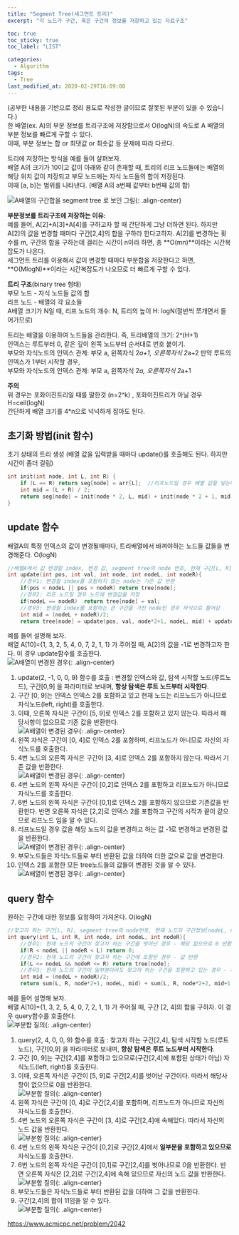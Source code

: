 ```yaml
---
title: "Segment Tree(세그먼트 트리)"
excerpt: "각 노드가 구간, 혹은 구간의 정보를 저장하고 있는 자료구조"

toc: true
toc_sticky: true
toc_label: "LIST"

categories:
  - Algorithm
tags:
  - Tree
last_modified_at: 2020-02-29T16:09:00
---
```

(공부한 내용을 기반으로 정리 용도로 작성한 글이므로 잘못된 부분이 있을 수 있습니다.)  
한 배열(ex. A)의 부분 정보를 트리구조에 저장함으로서 O(logN)의 속도로 A 배열의 부분 정보를 빠르게 구할 수 있다.  
이때, 부분 정보는 합 or 최댓값 or 최솟값 등 문제에 따라 다르다.  

트리에 저장하는 방식을 예를 들어 살펴보자.  
배열 A의 크기가 10이고 값이 아래와 같이 존재할 때, 트리의 리프 노드들에는 배열의 해당 위치 값이 저장되고 부모 노드에는 자식 노드들의 합이 저장된다.  
이때 [a, b]는 범위를 나타낸다. (배열 A의 a번째 값부터 b번째 값의 합)  

![A배열의 구간합을 segment tree 로 보인 그림](https://yuksangeun.github.io/assets/images/segment/segmentTree_ex.png){: .align-center}  

**부분정보를 트리구조에 저장하는 이유:**  
예를 들어, A[2]+A[3]+A[4]를 구하고자 할 때 간단하게 그냥 더하면 된다. 하지만 A[2]의 값을 변경할 때마다 구간[2,4]의 합을 구하라 한다고하자. A[2]를 변경하는 횟수를 m, 구간의 합을 구하는데 걸리는 시간이 n이라 하면, 총 **O(mn)**이라는 시간복잡도가 나온다.  
세그먼트 트리를 이용해서 값이 변경할 때마다 부분합을 저장한다고 하면, **O(MlogN)**이라는 시간복잡도가 나오므로 더 빠르게 구할 수 있다.  


**트리 구조**(binary tree 형태)  
부모 노드 - 자식 노드들 값의 합  
리프 노드 - 배열의 각 요소들  
A배열 크기가 N일 때, 리프 노드의 개수: N, 트리의 높이 H: logN(절반씩 쪼개면서 들어가므로)  


트리는 배열을 이용하여 노드들을 관리한다. 즉, 트리배열의 크기: 2^(H+1)  
인덱스는 루트부터 0, 같은 깊이 왼쪽 노드부터 순서대로 번호 붙이기.  
부모와 자식노드의 인덱스 관계: 부모 a, 왼쪽자식 2*a+1, 오른쪽자식 2*a+2
만약 루트의 인덱스가 1부터 시작할 경우,  
부모와 자식노드의 인덱스 관계: 부모 a, 왼쪽자식 2*a, 오른쪽자식 2*a+1  


**주의**  
위 경우는 포화이진트리일 때를 말한것 (n=2^k) , 포화이진트리가 아닐 경우 H=ceil(logN)  
간단하게 배열 크기를 4*n으로 넉넉하게 잡아도 된다.  

초기화 방법(init 함수)    
----------------  
초기 상태의 트리 생성 (배열 값을 입력받을 때마다 update()를 호출해도 된다. 하지만 시간이 좀더 걸림)  
``` c
int init(int node, int L, int R) {
	if (L == R) return seg[node] = arr[L];	//리프노드일 경우 배열 값을 넣는다.
	int mid = (L + R) / 2;
	return seg[node] = init(node * 2, L, mid) + init(node * 2 + 1, mid + 1, R);	//자식의 합을 부모에 저장
}
```  


update 함수  
----------------  
배열A의 특정 인덱스의 값이 변경될때마다, 트리배열에서 바껴야하는 노드들 값들을 변경해준다.  O(logN)  
``` c  
//배열A에서 값 변경할 index, 변경 값, segment tree의 node 번호, 현재 구간[L, R]  
int update(int pos, int val, int node, int nodeL, int nodeR){
	//경우1: 변경할 index를 포함하지 않는 node는 기존 값 반환  
	if(pos < nodeL || pos > nodeR) return tree[node];
	//경우2: 리프 노드일 경우 노드에 변경값을 저장
	if(nodeL == nodeR)  return tree[node] = val;  
	//경우3: 변경할 index를 포함하는 큰 구간을 가진 node인 경우 자식으로 들어감  
	int mid = (nodeL + nodeR)/2;
	return tree[node] = update(pos, val, node*2+1, nodeL, mid) + update(pos, val, node*2+2, mid+1, nodeR);  
```  
예를 들어 설명해 보자.  
배열 A[10]={1, 3, 2, 5, 4, 0, 7, 2, 1, 1} 가 주어질 때, A[2]의 값을 -1로 변경하고자 한다. 이 경우 update함수를 호출한다.  
![A배열이 변경된 경우](https://yuksangeun.github.io/assets/images/segment/segment_tree_update1.png){: .align-center}  
1. update(2, -1, 0, 0, 9) 함수를 호출 : 변경할 인덱스와 값, 탐색 시작할 노드(루트노드), 구간[0,9] 을 파라미터로 보내며, **항상 탐색은 루트 노드부터 시작한다**.  
2. 구간 [0, 9]는 인덱스 인덱스 2를 포함하고 있고 현재 노드는 리프노드가 아니므로 자식노드(left, right)를 호출한다.  
3. 이때, 오른쪽 자식은 구간이 [5, 9]로 인덱스 2를 포함하고 있지 않는다. 따라서 해당사항이 없으므로 기존 값을 반환한다.  
![A배열이 변경된 경우](https://yuksangeun.github.io/assets/images/segment/segment_tree_update2.png){: .align-center}  
4. 왼쪽 자식은 구간이 [0, 4]로 인덱스 2를 포함하며, 리프노드가 아니므로 자신의 자식노드를 호출한다.  
5. 4번 노드의 오른쪽 자식은 구간이 [3, 4]로 인덱스 2를 포함하지 않는다. 따라서 기존 값을 반환한다.  
![A배열이 변경된 경우](https://yuksangeun.github.io/assets/images/segment/segment_tree_update3.png){: .align-center}  
6. 4번 노드의 왼쪽 자식은 구간이 [0,2]로 인덱스 2를 포함하고 리프노드가 아니므로 자식노드를 호출한다.  
7. 6번 노드의 왼쪽 자식은 구간이 [0,1]로 인덱스 2를 포함하지 않으므로 기존값을 반환한다. 반면 오른쪽 자식은 [2,2]로 인덱스 2를 포함하고 구간의 시작과 끝이 같으므로 리프노드 임을 알 수 있다.  
8. 리프노드일 경우 값을 해당 노드의 값을 변경하고 하는 값 -1로 변경하고 변경된 값을 반환한다.  
![A배열이 변경된 경우](https://yuksangeun.github.io/assets/images/segment/segment_tree_update4.png){: .align-center}  
9. 부모노드들은 자식노드들로 부터 반환된 값을 더하여 더한 값으로 값을 변경한다.  
10. 인덱스 2를 포함한 모든 tree노드들의 값들이 변경된 것을 알 수 있다.  
![A배열이 변경된 경우](https://yuksangeun.github.io/assets/images/segment/segment_tree_update5.png){: .align-center}  

query 함수  
----------------  
원하는 구간에 대한 정보를 요청하여 가져온다. O(logN)  
``` c  
//찾고자 하는 구간[L, R], segment tree의 node번호, 현재 노드의 구간정보[nodeL, nodeR]  
int query(int L, int R, int node, int nodeL, int nodeR){
	//경우1: 현재 노드의 구간이 찾고자 하는 구간을 벗어난 경우 - 해당 없으므로 0 반환
	if(R < nodeL || nodeR < L) return 0;
	//경우2: 현재 노드의 구간이 찾고자 하는 구간에 포함된 경우 - 값 반환
	if(L <= nodeL && nodeR <= R) return tree[node];
	//경우3: 현재 노드의 구간이 일부분이라도 찾고자 하는 구간을 포함하고 있는 경우 - 자식 노드로 들어감
	int mid = (nodeL + nodeR)/2;
	return sum(L, R, node*2+1, nodeL, mid) + sum(L, R, node*2+2, mid+1, nodeR);
```  
예를 들어 설명해 보자.  
배열 A[10]={1, 3, 2, 5, 4, 0, 7, 2, 1, 1} 가 주어질 때, 구간 [2, 4]의 합을 구하자. 이 경우 query함수를 호출한다.  
![부분합 질의](https://yuksangeun.github.io/assets/images/segment/segment_tree_query1.png){: .align-center}  
1. query(2, 4, 0, 0, 9) 함수를 호출 : 찾고자 하는 구간[2,4], 탐색 시작할 노드(루트노드), 구간[0,9] 을 파라미터로 보내며, **항상 탐색은 루트 노드부터 시작한다**.  
2. 구간 [0, 9]는 구간[2,4]를 포함하고 있으므로(구간[2,4]에 포함된 상태가 아님) 자식노드(left, right)를 호출한다.  
3. 이때, 오른쪽 자식은 구간이 [5, 9]로 구간[2,4]를 벗어난 구간이다. 따라서 해당사항이 없으므로 0을 반환한다.  
![부분합 질의](https://yuksangeun.github.io/assets/images/segment/segment_tree_query2.png){: .align-center}  
4. 왼쪽 자식은 구간이 [0, 4]로 구간[2,4]를 포함하며, 리프노드가 아니므로 자신의 자식노드를 호출한다.  
5. 4번 노드의 오른쪽 자식은 구간이 [3, 4]로 구간[2,4]에 속해있다. 따라서 자신의 노드 값을 반환한다.    
![부분합 질의](https://yuksangeun.github.io/assets/images/segment/segment_tree_query3.png){: .align-center}  
6. 4번 노드의 왼쪽 자식은 구간이 [0,2]로 구간[2,4]에서 **일부분을 포함하고 있으므로** 자식노드를 호출한다.  
7. 6번 노드의 왼쪽 자식은 구간이 [0,1]로 구간[2,4]를 벗어나므로 0을 반환한다. 반면 오른쪽 자식은 [2,2]로 구간[2,4]에 속해 있으므로 자신의 노드 값을 반환한다.  
![부분합 질의](https://yuksangeun.github.io/assets/images/segment/segment_tree_query4.png){: .align-center}  
9. 부모노드들은 자식노드들로 부터 반환된 값을 더하여 그 값을 반환한다.  
10. 구간[2,4]의 합이 11임을 알 수 있다.  
![부분합 질의](https://yuksangeun.github.io/assets/images/segment/segment_tree_query5.png){: .align-center}  

<https://www.acmicpc.net/problem/2042>
